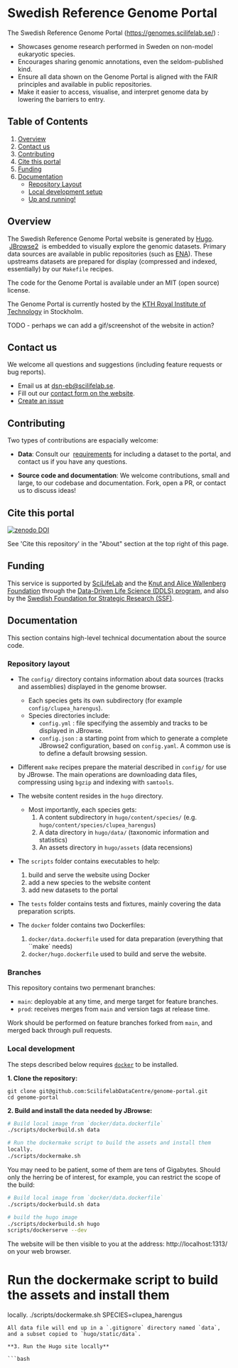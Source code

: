 Swedish Reference Genome Portal
========

The Swedish Reference Genome Portal (https://genomes.scilifelab.se/) :

- Showcases genome research performed in Sweden on non-model eukaryotic species.
- Encourages sharing genomic annotations, even the seldom-published kind.
- Ensure all data shown on the Genome Portal is aligned with the FAIR principles and available in public repositories.
- Make it easier to access, visualise, and interpret genome data by lowering the barriers to entry.


## Table of Contents

1. [Overview](#implementation-overview)
2. [Contact us](#contact-us)
3. [Contributing](#contributing)
4. [Cite this portal](#cite-this-portal)
5. [Funding](#funding)
6. [Documentation](#development-information)
	- [Repository Layout](#repository-layout)
	- [Local development setup](#local-development-setup)
	- [Up and running!](#org6eb5bf4)


## Overview

The Swedish Reference Genome Portal website is generated by
[Hugo](https://gohugo.io/).  [JBrowse2](https://jbrowse.org/jb2/)  is
embedded to visually explore the genomic datasets. Primary data sources are
available in public repositories (such as
[ENA](https://www.ebi.ac.uk/ena/browser/home)). These upstreams
datasets are prepared for display (compressed and indexed,
essentially) by our `Makefile` recipes.

The code for the Genome Portal is available under an MIT (open source)
license.

The Genome Portal is currently hosted by the [KTH Royal
Institute of Technology](https://www.kth.se/) in Stockholm.


TODO - perhaps we can add a gif/screenshot of the website in action?


## Contact us

We welcome all questions and suggestions (including feature requests or bug reports).

- Email us at [dsn-eb@scilifelab.se](mailto:dsn-eb@scilifelab.se).
- Fill out our [contact form on the website](https://genomes.scilifelab.se/contact/).
- [Create an issue](https://github.com/ScilifelabDataCentre/genome-portal/issues/new)


## Contributing

Two types of contributions are espacially welcome:

- **Data**: Consult our
 [requirements](https://genomes.scilifelab.se/contribute) for
including a dataset to the portal, and contact us if you have any
questions.

- **Source code and documentation**: We welcome contributions, small
  and large, to our codebase and documentation. Fork, open a PR, or
  contact us to discuss ideas!


## Cite this portal

<a href="TODO"><img src="https://zenodo.org/badge/256458920.svg" alt="zenodo DOI"></a>

See 'Cite this repository' in the "About" section at the top right of
this page.

## Funding

This service is supported by [SciLifeLab](https://www.scilifelab.se/)
and the [Knut and Alice Wallenberg
Foundation](https://kaw.wallenberg.org/en) through the [Data-Driven
Life Science (DDLS) program](https://www.scilifelab.se/data-driven/),
and also by the [Swedish Foundation for Strategic Research
(SSF)](https://strategiska.se/en/).


## Documentation

This section contains high-level technical documentation about the
source code.

### Repository layout


- The `config/` directory contains information about data sources
  (tracks and assemblies) displayed in the genome browser.
  - Each species gets its own subdirectory (for example `config/clupea_harengus`).
  - Species directories include:
	- `config.yml` : file specifying the assembly and tracks to be displayed in JBrowse.
	- `config.json` : a starting point from which to generate a complete JBrowse2
      configuration, based on `config.yaml`. A common use is to define
      a default browsing session.

- Different `make` recipes prepare the material described in `config/`
  for use by JBrowse. The main operations are downloading data files,
  compressing using `bgzip` and indexing with `samtools`.

- The website content resides in the `hugo` directory.
  - Most importantly, each species gets:
    1. A content subdirectory in `hugo/content/species/` (e.g. `hugo/content/species/clupea_harengus`)
	2. A data directory in `hugo/data/` (taxonomic information and statistics)
	3. An assets directory in `hugo/assets` (data recensions)

- The `scripts` folder contains executables to help:
    1. build and serve the website using Docker
	2. add a new species to the website content
	3. add new datasets to the portal

- The `tests` folder contains tests and fixtures, mainly covering the
  data preparation scripts.

- The `docker` folder contains two Dockerfiles:
	1. `docker/data.dockerfile` used for data preparation (everything that ``make` needs)
	2. `docker/hugo.dockerfile` used to build and serve the website.


### Branches

This repository contains two permenant branches:
- `main`: deployable at any time, and merge target for feature branches.
- `prod`: receives merges from `main` and version tags at release time.

Work should be performed on feature branches forked from `main`, and
merged back through pull requests.

### Local development

The steps described below requires
[`docker`](https://www.docker.com/) to be installed.

**1. Clone the repository:**

```
git clone git@github.com:ScilifelabDataCentre/genome-portal.git
cd genome-portal
```

**2. Build and install the data needed by JBrowse:**

```bash
# Build local image from `docker/data.dockerfile`
./scripts/dockerbuild.sh data

# Run the dockermake script to build the assets and install them
locally.
./scripts/dockermake.sh
```
You may need to be patient, some of them are tens of Gigabytes. Should
only the herring be of interest, for example, you can restrict the
scope of the build:

```bash
# Build local image from `docker/data.dockerfile`
./scripts/dockerbuild.sh data

# build the hugo image
./scripts/dockerbuild.sh hugo
scripts/dockerserve --dev
```

The website will be then visible to you at the address: http://localhost:1313/ on your web browser.
# Run the dockermake script to build the assets and install them
locally.
./scripts/dockermake.sh SPECIES=clupea_harengus
```
All data file will end up in a `.gitignore` directory named `data`,
and a subset copied to `hugo/static/data`.

**3. Run the Hugo site locally**

```bash
